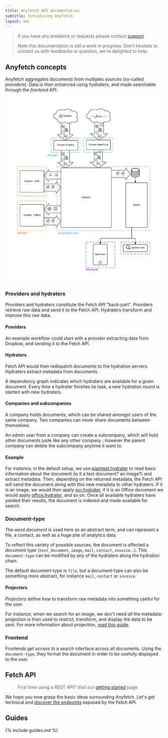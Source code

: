 ```yaml
---
title: Anyfetch API documentation
subtitle: Introducing Anyfetch.
layout: doc
---
```


> If you have any problems or requests please contact [support](mailto:support@anyfetch.com).
> 
> Note this documentation is still a work in progress. Don't hesitate to contact us with feedbacks or question, we're delighted to help.

Anyfetch concepts
----------------
Anyfetch aggregates documents from multiples sources (so-called *providers*). Data is then enhanced using *hydraters*, and made searchable through the *frontend* API.

![Anyfetch workflow](/images/workflow.png)

### Providers and hydraters
Providers and hydraters constitute the Fetch API "back-part".
Providers retrieve raw data and send it to the Fetch API.
Hydraters transform and improve this raw data.

#### Providers
An example workflow could start with a provider extracting data from Dropbox, and sending it to the Fetch API.

#### Hydraters
Fetch API would then redispatch documents to the hydration servers.
Hydraters extract metadata from documents.

A dependency graph indicates which hydraters are available for a given document.
Every time a hydrater finishes its task, a new hydration round is started with new hydraters.

#### Companies and subcompanies
A company holds documents, which can be shared amongst users of the same company. Two companies can never share documents between themselves.

An admin user from a company can create a subcompany, which will hold other documents juste like any other company ; however the parent company can delete the subcompany anytime it want to.

#### Example
For instance, in the default setup, we use [plaintext.hydrater](https://github.com/Papiel/plaintext.hydrater.anyfetch.com) to read basic information about the document (is it a text document? an image?) and extract metadata. Then, depending on the returned metadata, the Fetch API will send the document along with this new metadata to other hydraters. If it is an image, we would then apply [ocr.hydrater](https://github.com/Papiel/ocr.hydrater.anyfetch.com), if it is an Office document we would apply [office.hydrater](https://github.com/Papiel/office.hydrater.anyfetch.com), and so on.
Once all available hydraters have yielded their results, the document is indexed and made available for search.

### Document-type
The word *document* is used here as an abstract term, and can represent a file, a contact, as well as a huge pile of analytics data.

To reflect this variety of possible sources, the document is affected a *document type* (`text_document`, `image`, `mail`, `contact`, `invoice`...).
This `document-type` can be modified by any of the hydraters along the hydration chain.

The default document-type is `file`, but a document-type can also be something more abstract, for instance `mail`, `contact` or `invoice`.

#### Projectors
*Projectors* define how to transform raw metadata into something useful for the user.

For instance, when we search for an image, we don't need *all* the metadata: projection is then used to restrict, transform, and display the data to be sent. For more information about projection, [read this guide](/guides/concepts/projection.html).

### Frontend
Frontends get access to a search interface across all documents.
Using the `document-type`, they format the document in order to be usefully displayed to the user.

Fetch API
--------------
> First time using a REST API? Visit our [getting started](/getting-started.html) page.

We hope you now grasp the basic ideas surrounding Anyfetch. Let's get technical and [discover the endpoints](/endpoints) exposed by the Fetch API.

Guides
------
{% include guides.md %}
